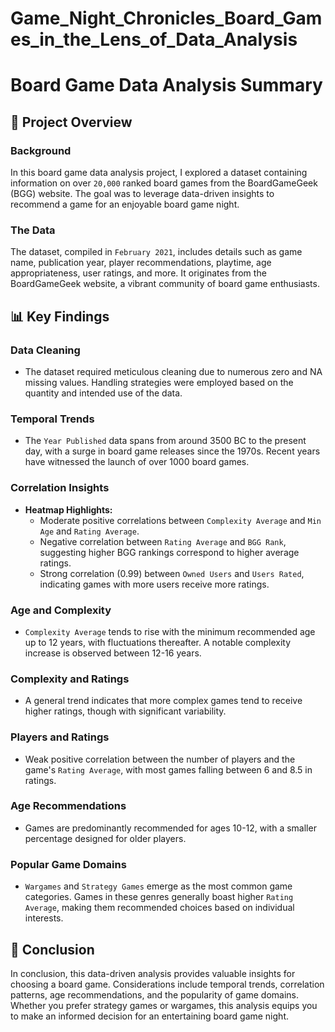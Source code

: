 # Game_Night_Chronicles_Board_Games_in_the_Lens_of_Data_Analysis

# Board Game Data Analysis Summary

## 🎲 Project Overview

### Background
In this board game data analysis project, I explored a dataset containing information on over `20,000` ranked board games from the BoardGameGeek (BGG) website. The goal was to leverage data-driven insights to recommend a game for an enjoyable board game night.

### The Data
The dataset, compiled in `February 2021`, includes details such as game name, publication year, player recommendations, playtime, age appropriateness, user ratings, and more. It originates from the BoardGameGeek website, a vibrant community of board game enthusiasts.

## 📊 Key Findings

### Data Cleaning
- The dataset required meticulous cleaning due to numerous zero and NA missing values. Handling strategies were employed based on the quantity and intended use of the data.

### Temporal Trends
- The `Year Published` data spans from around 3500 BC to the present day, with a surge in board game releases since the 1970s. Recent years have witnessed the launch of over 1000 board games.

### Correlation Insights
- **Heatmap Highlights:**
   - Moderate positive correlations between `Complexity Average` and `Min Age` and `Rating Average`.
   - Negative correlation between `Rating Average` and `BGG Rank`, suggesting higher BGG rankings correspond to higher average ratings.
   - Strong correlation (0.99) between `Owned Users` and `Users Rated`, indicating games with more users receive more ratings.

### Age and Complexity
- `Complexity Average` tends to rise with the minimum recommended age up to 12 years, with fluctuations thereafter. A notable complexity increase is observed between 12-16 years.

### Complexity and Ratings
- A general trend indicates that more complex games tend to receive higher ratings, though with significant variability.

### Players and Ratings
- Weak positive correlation between the number of players and the game's `Rating Average`, with most games falling between 6 and 8.5 in ratings.

### Age Recommendations
- Games are predominantly recommended for ages 10-12, with a smaller percentage designed for older players.

### Popular Game Domains
- `Wargames` and `Strategy Games` emerge as the most common game categories. Games in these genres generally boast higher `Rating Average`, making them recommended choices based on individual interests.

## 🧩 Conclusion
In conclusion, this data-driven analysis provides valuable insights for choosing a board game. Considerations include temporal trends, correlation patterns, age recommendations, and the popularity of game domains. Whether you prefer strategy games or wargames, this analysis equips you to make an informed decision for an entertaining board game night.
